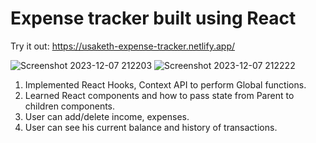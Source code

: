 # Expense tracker built using React
Try it out: https://usaketh-expense-tracker.netlify.app/

![Screenshot 2023-12-07 212203](https://github.com/usaketh/BudgetBuddy/assets/64151405/ded425eb-6d3d-48d2-b8cb-62bd9b705fe3)
![Screenshot 2023-12-07 212222](https://github.com/usaketh/BudgetBuddy/assets/64151405/ed5e701c-2ad5-4aa8-8ce9-e58ce363b80f)


1. Implemented React Hooks, Context API to perform Global functions.
2. Learned React components and how to pass state from Parent to children components.
3. User can add/delete income, expenses.
4. User can see his current balance and history of transactions.
